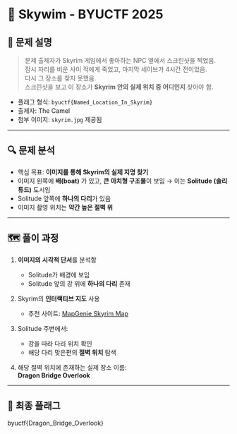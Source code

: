 # 🐉 Skywim - BYUCTF 2025

## 📜 문제 설명

> 문제 출제자가 Skyrim 게임에서 좋아하는 NPC 옆에서 스크린샷을 찍었음.  
> 잠시 자리를 비운 사이 적에게 죽었고, 마지막 세이브가 4시간 전이었음.  
> 다시 그 장소를 찾지 못했음.  
> 스크린샷을 보고 이 장소가 **Skyrim 안의 실제 위치 중 어디인지** 찾아야 함.

- 플래그 형식: `byuctf{Named_Location_In_Skyrim}`
- 출제자: The Camel
- 첨부 이미지: `skyrim.jpg` 제공됨

---

## 🔍 문제 분석

- 핵심 목표: **이미지를 통해 Skyrim의 실제 지명 찾기**
- 이미지 왼쪽에 **배(boat)** 가 있고, **큰 아치형 구조물**이 보임 → 이는 **Solitude (솔리튜드)** 도시임
- Solitude 앞쪽에 **하나의 다리**가 있음
- 이미지 촬영 위치는 **약간 높은 절벽 위**

---

## 🗺️ 풀이 과정

1. **이미지의 시각적 단서**를 분석함  
   - Solitude가 배경에 보임  
   - Solitude 앞의 강 위에 **하나의 다리** 존재

2. Skyrim의 **인터랙티브 지도** 사용  
   - 추천 사이트: [MapGenie Skyrim Map](https://mapgenie.io/skyrim/maps/skyrim)

3. Solitude 주변에서:
   - 강을 따라 다리 위치 확인
   - 해당 다리 맞은편의 **절벽 위치** 탐색

4. 해당 절벽 위치에 존재하는 실제 장소 이름:  
   **Dragon Bridge Overlook**

---

## 🏁 최종 플래그

byuctf{Dragon_Bridge_Overlook}
